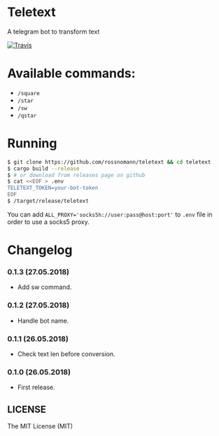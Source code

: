 # Teletext

A telegram bot to transform text

[![Travis](https://img.shields.io/travis/jerk-rs/teletext.svg?style=flat-square)](https://travis-ci.org/jerk-rs/teletext)

# Available commands:

- `/square`
- `/star`
- `/sw`
- `/qstar`

# Running

```sh
$ git clone https://github.com/rossnomann/teletext && cd teletext
$ cargo build --release
$ # or download from releases page on github
$ cat <<EOF > .env
TELETEXT_TOKEN=your-bot-token
EOF
$ /target/release/teletext
```

You can add `ALL_PROXY='socks5h://user:pass@host:port'`
to `.env` file in order to use a socks5 proxy.

# Changelog

### 0.1.3 (27.05.2018)

- Add sw command.

### 0.1.2 (27.05.2018)

- Handle bot name.

### 0.1.1 (26.05.2018)

- Check text len before conversion.

### 0.1.0 (26.05.2018)

- First release.

## LICENSE

The MIT License (MIT)
